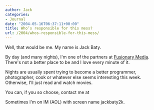```yaml
---
author: Jack
categories:
- Journal
date: "2004-05-16T06:37:11+00:00"
title: Who’s responsible for this mess?
url: /2004/whos-responsible-for-this-mess/
---
```


Well, that would be me. My name is Jack Baty.

By day (and many nights), I'm one of the partners at [Fusionary Media][1]. There's not a better place to be and I love every minute of it.

Nights are usually spent trying to become a better programmer, photographer, cook or whatever else seems interesting this week. Otherwise, I'll just read and watch movies.

You can, if you so choose, contact me at [][2]

Sometimes I'm on IM (AOL) with screen name jackbaty2k.

 [1]: http://www.fusionary.com
 [2]: jbaty@fusionary.com